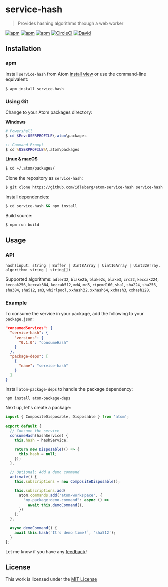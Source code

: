 # service-hash

> Provides hashing algorithms through a web worker

[![apm](https://flat.badgen.net/apm/license/service-hash)](https://atom.io/packages/service-hash)
[![apm](https://flat.badgen.net/apm/v/service-hash)](https://atom.io/packages/service-hash)
[![apm](https://flat.badgen.net/apm/dl/service-hash)](https://atom.io/packages/service-hash)
[![CircleCI](https://flat.badgen.net/circleci/github/idleberg/atom-service-hash)](https://circleci.com/gh/idleberg/atom-service-hash)
[![David](https://flat.badgen.net/david/dep/idleberg/atom-service-hash)](https://david-dm.org/idleberg/atom-service-hash)

## Installation

### apm

Install `service-hash` from Atom [install view](atom://settings-view/show-package?package=service-hash) or use the command-line equivalent:

`$ apm install service-hash`

### Using Git

Change to your Atom packages directory:

**Windows**

```powershell
# Powershell
$ cd $Env:USERPROFILE\.atom\packages
```

```cmd
:: Command Prompt
$ cd %USERPROFILE%\.atom\packages
```

**Linux & macOS**

```bash
$ cd ~/.atom/packages/
```

Clone the repository as `service-hash`:

```bash
$ git clone https://github.com/idleberg/atom-service-hash service-hash
```

Install dependencies:

```bash
$ cd service-hash && npm install
```

Build source:

```bash
$ npm run build
```

## Usage

### API

`hash(input: string | Buffer | Uint8Array | Uint16Array | Uint32Array, algorithm: string | string[])`

Supported algorithms: `adler32`, `blake2b`, `blake2s`, `blake3`, `crc32`, `keccak224`, `keccak256`, `keccak384`, `keccak512`, `md4`, `md5`, `ripemd160`, `sha1`, `sha224`, `sha256`, `sha384`, `sha512`, `sm3`, `whirlpool`, `xxhash32`, `xxhash64`, `xxhash3`, `xxhash128`.

### Example

To consume the service in your package, add the following to your `package.json`:

```json
"consumedServices": {
  "service-hash": {
    "versions": {
      "0.1.0": "consumeHash"
    }
  },
  "package-deps": [
    {
      "name": "service-hash"
    }
  ]
}
```

Install `atom-package-deps` to handle the package dependency:

`npm install atom-package-deps`

Next up, let's create a package:

```js
import { CompositeDisposable, Disposable } from 'atom';

export default {
  // Consume the service
  consumeHash(hashService) {
    this.hash = hashService;

    return new Disposable(() => {
      this.hash = null;
    });
  },

  // Optional: Add a demo command
  activate() {
    this.subscriptions = new CompositeDisposable();

    this.subscriptions.add(
      atom.commands.add('atom-workspace', {
        "my-package:demo-command": async () =>
          await this.demoCommand(),
      })
    );
  },

  async demoCommand() {
    await this.hash(`It's demo time!`, 'sha512');
  }
};
```

Let me know if you have any [feedback][Discussions]!

## License

This work is licensed under the [MIT License](LICENSE)

[Web Workers]: https://developer.mozilla.org/en-US/docs/Web/API/Web_Workers_API/Using_web_workers
[Discussions]: https://github.com/idleberg/atom-service-hash/discussions
